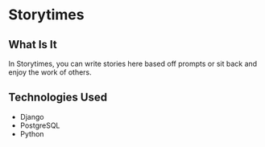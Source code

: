 # Storytimes

## What Is It
In Storytimes, you can write stories here based off prompts or sit back and enjoy the work of others.

## Technologies Used
* Django
* PostgreSQL
* Python